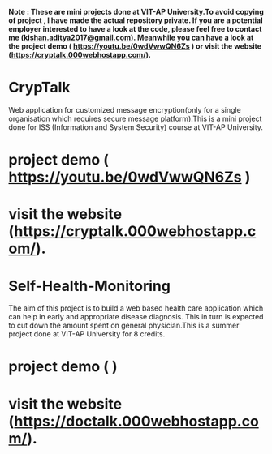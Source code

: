 

**Note : These are mini projects done at VIT-AP University.To avoid copying of project , I have made the actual repository private. If you are a potential employer interested to have a look at the code, please feel free to contact me (kishan.aditya2017@gmail.com).
 Meanwhile you can have a look at the project demo ( https://youtu.be/0wdVwwQN6Zs ) or visit the website (https://cryptalk.000webhostapp.com/).**
 
# CrypTalk
Web application for customized message encryption(only for a single organisation which requires secure message platform).This is a mini project done for ISS (Information and System Security) course at VIT-AP University.
# project demo ( https://youtu.be/0wdVwwQN6Zs )
# visit the website (https://cryptalk.000webhostapp.com/).

# Self-Health-Monitoring
The aim of this project is to build a web based health care application which can help in early and appropriate disease diagnosis. This in turn is expected to cut down the amount spent on general physician.This is a summer project done at VIT-AP University for 8 credits.
# project demo ( )
# visit the website (https://doctalk.000webhostapp.com/).



